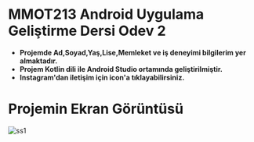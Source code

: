 # MMOT213 Android Uygulama Geliştirme Dersi Odev 2
 - **Projemde Ad,Soyad,Yaş,Lise,Memleket ve iş deneyimi bilgilerim yer almaktadır.**
 - **Projem Kotlin dili ile Android Studio ortamında geliştirilmiştir.**
 - **Instagram'dan iletişim için icon'a tıklayabilirsiniz.**
 

# Projemin Ekran Görüntüsü
![ss1](https://user-images.githubusercontent.com/60690153/97728717-f331f280-1ae2-11eb-9ac5-5af70ea6d6ef.jpg)
